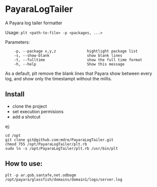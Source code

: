 # PayaraLogTailer
A Payara log tailer formatter 

Usage: `plt <path-to-file> -p <packages, ...>`

Parameters:
```
    -p, --package x,y,z              hightlight package list
    -s, --show-blank                 show blank lines
    -t, --fulltime                   show the full time format
    -h, --help                       Show this message
```

As a default, plt remove the blank lines that Payara show between every log, and show only the timestampt without the millis.

## Install 
- clone the project
- set execution permisions
- add a shotcut

ej:
```
cd /opt
git clone git@github.com:mdre/PayaraLogTailer.git
chmod 755 /opt/PayaraLogTailer/plt.rb 
sudo ln -s /opt/PayaraLogTailer/plt.rb /usr/bin/plt
```

## How to use:
```
plt -p ar.gob.santafe,net.odbogm /opt/payara/glassfish/domains/domain1/logs/server.log
```
